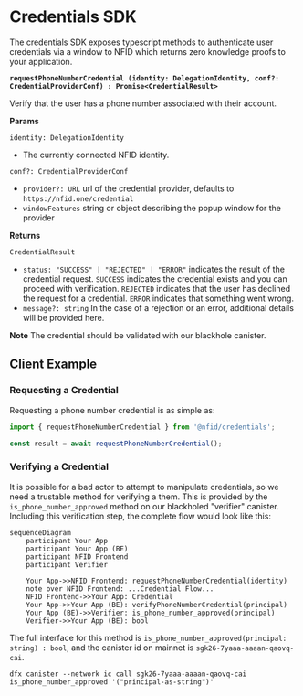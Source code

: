 # Credentials SDK

The credentials SDK exposes typescript methods to authenticate user credentials via a window to NFID which returns zero knowledge proofs to your application.

**`requestPhoneNumberCredential (identity: DelegationIdentity, conf?: CredentialProviderConf) : Promise<CredentialResult>`**

Verify that the user has a phone number associated with their account.

**Params**

`identity: DelegationIdentity`

- The currently connected NFID identity.

`conf?: CredentialProviderConf`

- `provider?: URL` url of the credential provider, defaults to `https://nfid.one/credential`
- `windowFeatures` string or object describing the popup window for the provider

**Returns**

`CredentialResult`

- `status: "SUCCESS" | "REJECTED" | "ERROR"` indicates the result of the credential request. `SUCCESS` indicates the credential exists and you can proceed with verification. `REJECTED` indicates that the user has declined the request for a credential. `ERROR` indicates that something went wrong.
- `message?: string` In the case of a rejection or an error, additional details will be provided here.

**Note** The credential should be validated with our blackhole canister.

## Client Example

### Requesting a Credential

Requesting a phone number credential is as simple as:

```typescript
import { requestPhoneNumberCredential } from '@nfid/credentials';

const result = await requestPhoneNumberCredential();
```

### Verifying a Credential

It is possible for a bad actor to attempt to manipulate credentials, so we need a trustable method for verifying a them. This is provided by the `is_phone_number_approved` method on our blackholed "verifier" canister. Including this verification step, the complete flow would look like this:

```mermaid
sequenceDiagram
    participant Your App
    participant Your App (BE)
    participant NFID Frontend
    participant Verifier

    Your App->>NFID Frontend: requestPhoneNumberCredential(identity)
    note over NFID Frontend: ...Credential Flow...
    NFID Frontend->>Your App: Credential
    Your App->>Your App (BE): verifyPhoneNumberCredential(principal)
    Your App (BE)->>Verifier: is_phone_number_approved(principal)
    Verifier->>Your App (BE): bool
```

The full interface for this method is `is_phone_number_approved(principal: string) : bool`, and the canister id on mainnet is `sgk26-7yaaa-aaaan-qaovq-cai`.

```
dfx canister --network ic call sgk26-7yaaa-aaaan-qaovq-cai is_phone_number_approved '("principal-as-string")'
```
